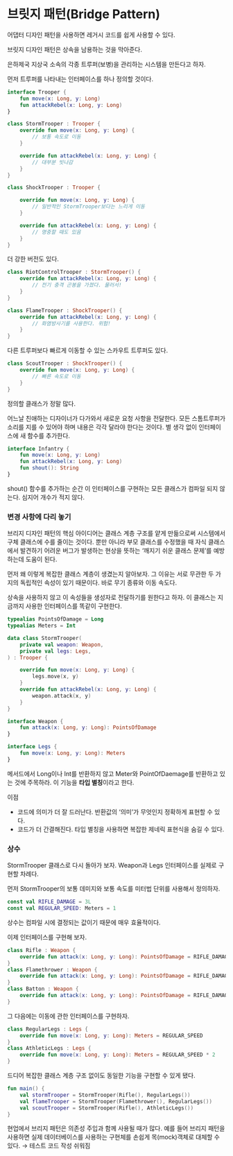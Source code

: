 # 브릿지 패턴(Bridge Pattern)

어댑터 디자인 패턴을 사용하면 레거시 코드를 쉽게 사용할 수 있다.

브릿지 디자인 패턴은 상속을 남용하는 것을 막아준다.

은하제국 지상국 소속의 각종 트루퍼(보병)을 관리하는 시스템을 만든다고 하자.

먼저 트루퍼를 나타내는 인터페이스를 하나 정의할 것이다.

```kotlin
interface Trooper {
    fun move(x: Long, y: Long)
    fun attackRebel(x: Long, y: Long)
}
```

```kotlin
class StormTrooper : Trooper {
    override fun move(x: Long, y: Long) {
        // 보통 속도로 이동
    }

    override fun attackRebel(x: Long, y: Long) {
        // 대부분 빗나감
    }
}

class ShockTrooper : Trooper {

    override fun move(x: Long, y: Long) {
        // 일반적인 StormTrooper보다는 느리게 이동
    }

    override fun attackRebel(x: Long, y: Long) {
        // 명중할 때도 있음
    }
}
```

더 강한 버전도 있다.

```kotlin
class RiotControlTrooper : StormTrooper() {
    override fun attackRebel(x: Long, y: Long) {
        // 전기 충격 곤봉을 가졌다. 물러서!
    }
}

class FlameTrooper : ShockTrooper() {
    override fun attackRebel(x: Long, y: Long) {
        // 화염방사기를 사용한다. 위험!
    }
}
```

다른 트루퍼보다 빠르게 이동할 수 있는 스카우트 트루퍼도 있다.

```kotlin
class ScoutTrooper : ShockTrooper() {
    override fun move(x: Long, y: Long) {
        // 빠른 속도로 이동
    }
}
```

정의할 클래스가 정말 많다.

어느날 친애하는 디자이너가 다가와서 새로운 요청 사항을 전달한다. 모든 스톰트루퍼가 소리를 지를 수 있어야 하며 내용은 각각 달라야 한다는 것이다. 별 생각 없이 인터페이스에 새 함수를 추가한다.

```kotlin
interface Infantry {
    fun move(x: Long, y: Long)
    fun attackRebel(x: Long, y: Long)
    fun shout(): String
}
```

shout() 함수를 추가하는 순간 이 인터페이스를 구현하는 모든 클래스가 컴파일 되지 않는다. 심지어 개수가 적지 않다.

### 변경 사항에 다리 놓기

브리지 디자인 패턴의 핵심 아이디어는 클래스 계층 구조를 얕게 만듦으로써 시스템에서 구체 클래스에 수를 줄이는 것이다. 뿐만 아니라 부모 클래스를 수정했을 때 자식 클래스에서 발견하기 어려운 버그가 발생하는 현상을 뜻하는 ‘깨지기 쉬운 클래스 문제’를 예방하는데 도움이 된다.

먼저 왜 이렇게 복잡한 클래스 계층이 생겼는지 알아보자. 그 이유는 서로 무관한 두 가지의 독립적인 속성이 있기 때문이다. 바로 무기 종류와 이동 속도다.

상속을 사용하지 않고 이 속성들을 생성자로 전달하기를 원한다고 하자. 이 클래스는 지금까지 사용한 인터페이스를 똑같이 구현한다.

```kotlin
typealias PointsOfDamage = Long
typealias Meters = Int

data class StormTrooper(
    private val weapon: Weapon,
    private val legs: Legs,
) : Trooper {

    override fun move(x: Long, y: Long) {
        legs.move(x, y)
    }
    override fun attackRebel(x: Long, y: Long) {
        weapon.attack(x, y)
    }
}

interface Weapon {
    fun attack(x: Long, y: Long): PointsOfDamage
}

interface Legs {
    fun move(x: Long, y: Long): Meters
}
```

메서드에서 Long이나 Int를 반환하지 않고 Meter와 PointOfDaemage를 반환하고 있는 것에 주목하라. 이 기능을 **타입 별칭**이라고 한다.

이점

- 코드에 의미가 더 잘 드러난다. 반환값의 ‘의미’가 무엇인지 정확하게 표현할 수 있다.
- 코드가 더 간결해진다. 타입 별칭을 사용하면 복잡한 제네릭 표현식을 숨길 수 있다.

### 상수

StormTrooper 클래스로 다시 돌아가 보자. Weapon과 Legs 인터페이스를 실제로 구현할 차례다.

먼저 StormTrooper의 보통 데미지와 보통 속도를 미터법 단위를 사용해서 정의하자.

```kotlin
const val RIFLE_DAMAGE = 3L
const val REGULAR_SPEED: Meters = 1
```

상수는 컴파일 시에 결정되는 값이기 때문에 매우 효율적이다.

이제 인터페이스를 구현해 보자.

```kotlin
class Rifle : Weapon {
    override fun attack(x: Long, y: Long): PointsOfDamage = RIFLE_DAMAGE
}
class Flamethrower : Weapon {
    override fun attack(x: Long, y: Long): PointsOfDamage = RIFLE_DAMAGE * 2
}
class Batton : Weapon {
    override fun attack(x: Long, y: Long): PointsOfDamage = RIFLE_DAMAGE * 3
}
```

그 다음에는 이동에 관한 인터페이스를 구현하자.

```kotlin
class RegularLegs : Legs {
    override fun move(x: Long, y: Long): Meters = REGULAR_SPEED
}
class AthleticLegs : Legs {
    override fun move(x: Long, y: Long): Meters = REGULAR_SPEED * 2
}
```

드디어 복잡한 클래스 계층 구조 없이도 동일한 기능을 구현할 수 있게 됐다.

```kotlin
fun main() {
    val stormTrooper = StormTrooper(Rifle(), RegularLegs())
    val flameTrooper = StormTrooper(Flamethrower(), RegularLegs())
    val scoutTrooper = StormTrooper(Rifle(), AthleticLegs())
}
```

현업에서 브리지 패턴은 의존성 주입과 함께 사용될 때가 많다. 예를 들어 브리지 패턴을 사용하면 실제 데이터베이스를 사용하는 구현체를 손쉽게 목(mock)객체로 대체할 수 있다. → 테스트 코드 작성 쉬워짐
